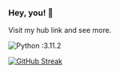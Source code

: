 ### Hey, you! 🧩
Visit my hub link and see more.

![Python :3.11.2](https://img.shields.io/badge/version-20.08.2021-informational) &nbsp;

[![GitHub Streak](https://streak-stats.demolab.com/?user=ecopque&theme=prussian)](https://git.io/streak-stats)


<!--
**ecopque/ecopque** is a ✨ _special_ ✨ repository because its `README.md` (this file) appears on your GitHub profile.

Here are some ideas to get you started:

- 🔭 I’m currently working on ...
- 🌱 I’m currently learning ...
- 👯 I’m looking to collaborate on ...
- 🤔 I’m looking for help with ...
- 💬 Ask me about ...
- 📫 How to reach me: ...
- 😄 Pronouns: ...
- ⚡ Fun fact: ...
-->

